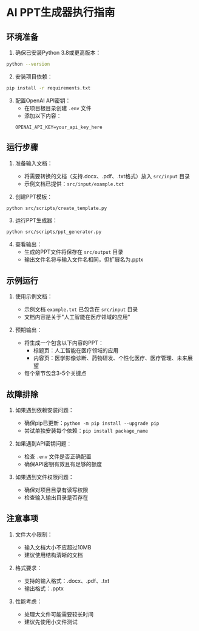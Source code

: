 # AI PPT生成器执行指南

## 环境准备

1. 确保已安装Python 3.8或更高版本：
```bash
python --version
```

2. 安装项目依赖：
```bash
pip install -r requirements.txt
```

3. 配置OpenAI API密钥：
   - 在项目根目录创建 `.env` 文件
   - 添加以下内容：
   ```
   OPENAI_API_KEY=your_api_key_here
   ```

## 运行步骤

1. 准备输入文档：
   - 将需要转换的文档（支持.docx、.pdf、.txt格式）放入 `src/input` 目录
   - 示例文档已提供：`src/input/example.txt`

2. 创建PPT模板：
```bash
python src/scripts/create_template.py
```

3. 运行PPT生成器：
```bash
python src/scripts/ppt_generator.py
```

4. 查看输出：
   - 生成的PPT文件将保存在 `src/output` 目录
   - 输出文件名将与输入文件名相同，但扩展名为.pptx

## 示例运行

1. 使用示例文档：
   - 示例文档 `example.txt` 已包含在 `src/input` 目录
   - 文档内容是关于"人工智能在医疗领域的应用"

2. 预期输出：
   - 将生成一个包含以下内容的PPT：
     - 标题页：人工智能在医疗领域的应用
     - 内容页：医学影像诊断、药物研发、个性化医疗、医疗管理、未来展望
   - 每个章节包含3-5个关键点

## 故障排除

1. 如果遇到依赖安装问题：
   - 确保pip已更新：`python -m pip install --upgrade pip`
   - 尝试单独安装每个依赖：`pip install package_name`

2. 如果遇到API密钥问题：
   - 检查 `.env` 文件是否正确配置
   - 确保API密钥有效且有足够的额度

3. 如果遇到文件权限问题：
   - 确保对项目目录有读写权限
   - 检查输入输出目录是否存在

## 注意事项

1. 文件大小限制：
   - 输入文档大小不应超过10MB
   - 建议使用结构清晰的文档

2. 格式要求：
   - 支持的输入格式：.docx、.pdf、.txt
   - 输出格式：.pptx

3. 性能考虑：
   - 处理大文件可能需要较长时间
   - 建议先使用小文件测试 